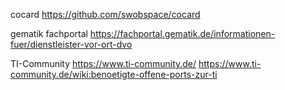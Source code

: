 cocard
https://github.com/swobspace/cocard

gematik fachportal
https://fachportal.gematik.de/informationen-fuer/dienstleister-vor-ort-dvo

TI-Community
https://www.ti-community.de/
https://www.ti-community.de/wiki:benoetigte-offene-ports-zur-ti
